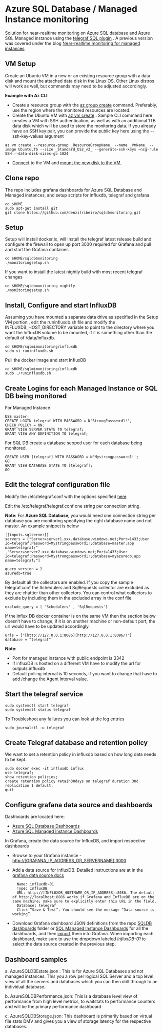 # Azure SQL Database / Managed Instance monitoring
Solution for near-realtime monitoring on Azure SQL database and Azure SQL Managed instance using the [telegraf SQL plugin](https://github.com/influxdata/telegraf/tree/master/plugins/inputs/sqlserver) . A previous version was covered under the blog [Near-realtime monitoring for managed instances](https://techcommunity.microsoft.com/t5/DataCAT/Real-time-performance-monitoring-for-Azure-SQL-Database-Managed/ba-p/305537)

## VM Setup

Create an Ubuntu VM in a new or an existing resource group with a data disk and mount the attached data disk in the Linux OS. Other Linux distros will work as well, but commands may need to be adjusted accordingly.

**Example with Az CLI**

 -  Create a resource group with the [az group create](https://docs.microsoft.com/en-us/cli/azure/group) command. Preferably, use the region where the monitored resources are located.
 - Create the Ubuntu VM with [az vm create](https://docs.microsoft.com/en-us/cli/azure/vm?view=azure-cli-latest#az-vm-create) : Sample CLI command here creates a VM with SSH authentication, as well as with an additional 1TB data disk which will be used to store the monitoring data. If you already have an SSH key pair, you can provide the public key here using the --ssh-key-values argument
```
az vm create --resource-group _ResourceGroupName_ --name _VmName_ --image UbuntuLTS --size _Standard_DS2_v2_ --generate-ssh-keys –nsg-rule SSH --data-disk-sizes-gb 1024
```
 - [Connect](https://docs.microsoft.com/en-us/azure/virtual-machines/linux/ssh-from-windows#connect-to-your-vm) to the VM and [mount the new disk to the VM.](https://docs.microsoft.com/en-us/azure/virtual-machines/linux/attach-disk-portal#connect-to-the-linux-vm-to-mount-the-new-disk)

## Clone repo
The repo includes grafana dashboards for Azure SQL Database and Managed instances, and setup scripts for influxdb, telegraf and grafana.
```
cd $HOME
sudo apt-get install git
git clone https://github.com/denzilribeiro/sqldbmonitoring.git
```

## Setup
Setup will install docker.io, will install the telegraf latest release build and configure the firewall to open up port 3000 required for Grafana and pull and start the Grafana container.
```
cd $HOME/sqldbmonitoring
./monitoringsetup.sh
```
If you want to install the latest nightly build with most recent telegraf changes
```
cd $HOME/sqldbmonitoring nightly
./monitoringsetup.sh
```


## Install, Configure and start InfluxDB
Assuming you have mounted a separate data drive as specified in the Setup VM portion , edit the runinfluxdb.sh file and modify the INFLUXDB_HOST_DIRECTORY variable to point to the directory where you want the InfluxDB volume to be mounted, if it is something other than the default of /data/influxdb.
```
cd $HOME/sqlmimonitoring/influxdb  
sudo vi runinfluxdb.sh
```
Pull the docker image and start InfluxDB
```
cd $HOME/sqlmimonitoring/influxdb  
sudo ./runinfluxdb.sh
```

## Create Logins for each Managed Instance or SQL DB being monitored
For Managed Instance
```
USE master;  
CREATE LOGIN telegraf WITH PASSWORD = N'StrongPassword1!', CHECK_POLICY = ON;  
GRANT VIEW SERVER STATE TO telegraf;  
GRANT VIEW ANY DEFINITION TO telegraf;
```
For SQL DB create a database scoped user for each database being monitored.
```
CREATE USER [telegraf] WITH PASSWORD = N'Mystrongpassword1!';
GO
GRANT VIEW DATABASE STATE TO [telegraf];
GO
```

## Edit the telegraf configuration file
Modify the /etc/telegraf.conf with the options specified [here](https://github.com/influxdata/telegraf/tree/master/plugins/inputs/sqlserver)

Edit the /etc/telegraf/telegraf.conf one string per connection string.

**Note:** For **Azure SQL Database**, you would need one connection string per database you are monitoring specifying the right database name and not master. An example snippet is below
```
[[inputs.sqlserver]]  
servers = ["Server=server1.xxx.database.windows.net;Port=1433;User Id=telegraf;Password=Mystringpassword1!;database=master;app name=telegraf;"  
,"Server=server2.xxx.database.windows.net;Port=1433;User Id=telegraf;Password=Mystrongpassword1!;database=myazuredb;app name=telegraf;"]  

query_version = 2
azuredb=true
```
By default all the collectors are enabled. If you copy the sample telegraf.conf the Schedulers and SqlRequests collector are excluded as they are chattier than other collectors. You can control what collectors to exclude by including them in the excluded array in the conf file
```
exclude_query = [ 'Schedulers' , 'SqlRequests']
```
If the influx DB docker container is on the same VM then the section below doesn’t have to change, if it is on another machine or non-default port, the url would have to be updated accordingly.
```
urls = ["[http://127.0.0.1:8086](http://127.0.0.1:8086/)"]  
database = "telegraf"
```

**Note:**
 - Port for managed instance with public endpoint is 3342
 - If influxDB is hosted on a different VM have to modify the url for outputs.influxdb
 - Default polling interval is 10 seconds, if you want to change that have to add /change the Agent Interval value.

## Start the telegraf service

```
sudo systemctl start telegraf
sudo systemctl status telegraf
```
To Troubleshoot any failures you can look at the log entries
```
sudo journalctl -u telegraf
```

## Create Telegraf database and retention policy
We want to set a retention policy in influxdb based on how long data needs to be kept.
```
sudo docker exec -it influxdb influx
use telegraf;  
show retention policies;
create retention policy retain30days on telegraf duration 30d replication 1 default;  
quit
```

## Configure grafana data source and dashboards
Dashboards are located here:

 - [Azure SQL Database Dashboards](https://github.com/denzilribeiro/sqldbmonitoring/tree/master/dashboards/azuresqldb)
 - [Azure SQL Managed Instance Dashboards](https://github.com/denzilribeiro/sqldbmonitoring/tree/master/dashboards/azuresqlmi)

In Grafana, create the data source for InfluxDB, and import respective dashboards

 - Browse to your Grafana instance - [http://[GRAFANA_IP_ADDRESS_OR_SERVERNAME]:3000](http://[GRAFANA_IP_ADDRESS_OR_SERVERNAME]:3000)

- Add a data source for InfluxDB. Detailed instructions are at in the [grafana data source docs](http://docs.grafana.org/features/datasources/influxdb/)

		Name: influxdb-01  
		Type: InfluxDB  
		URL: http://[INFLUXDB_HOSTNAME_OR_IP_ADDRESS]:8086. The default of http://localhost:8086 works if Grafana and InfluxDB are on the same machine; make sure to explicitly enter this URL in the field.  
		Database: telegraf
		Click “Save & Test”. You should see the message “Data source is working”.


- Download Grafana dashboard JSON definitions from the repo [SQLDB dashboards](https://github.com/denzilribeiro/sqldbmonitoring/tree/master/dashboards/azuresqldb) folder or [SQL Managed Instance Dashboards](https://github.com/denzilribeiro/sqldbmonitoring/tree/master/dashboards/azuresqlmi) for all the dashboards, and then [import](http://docs.grafana.org/reference/export_import/#importing-a-dashboard) them into Grafana. When importing each dashboard, make sure to use the dropdown labeled _InfluxDB-01_ to select the data source created in the previous step.


## Dashboard samples

a.  AzureSQLDBEstate.json :  This is for Azure SQL Databases and not managed instances. This you a row per logical SQL Server and a top level view of all the servers and databases which  you can then drill through to an individual database.

b. AzureSQLDBPerformance.json: This is a database level view of performance from high level metrics, to waitstats to performance counters and will be the primary performance dashboard

c. AzureSQLDBStorage.json:  This dashboard is primarily based on virtual file stats DMV and gives you a view of storage latency for the respective databases.

